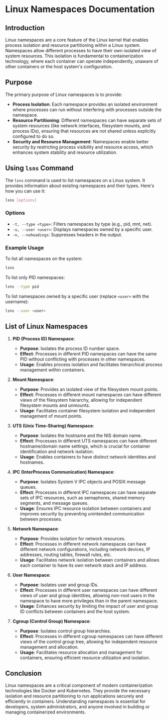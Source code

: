 # Linux Namespaces Documentation

## Introduction

Linux namespaces are a core feature of the Linux kernel that enables process isolation and resource partitioning within a Linux system. Namespaces allow different processes to have their own isolated view of system resources. This isolation is fundamental to containerization technology, where each container can operate independently, unaware of other containers or the host system's configuration.

## Purpose

The primary purpose of Linux namespaces is to provide:

- **Process Isolation**: Each namespace provides an isolated environment where processes can run without interfering with processes outside the namespace.
- **Resource Partitioning**: Different namespaces can have separate sets of system resources (like network interfaces, filesystem mounts, and process IDs), ensuring that resources are not shared unless explicitly configured to do so.
- **Security and Resource Management**: Namespaces enable better security by restricting process visibility and resource access, which enhances system stability and resource utilization.

## Using `lsns` Command

The `lsns` command is used to list namespaces on a Linux system. It provides information about existing namespaces and their types. Here's how you can use it:

```bash
lsns [options]
```

### Options

- `-t, --type <type>`: Filters namespaces by type (e.g., pid, mnt, net).
- `-u, --user <user>`: Displays namespaces owned by a specific user.
- `-n, --noheadings`: Suppresses headers in the output.

### Example Usage

To list all namespaces on the system:

```bash
lsns
```

To list only PID namespaces:

```bash
lsns --type pid
```

To list namespaces owned by a specific user (replace `<user>` with the username):

```bash
lsns --user <user>
```

## List of Linux Namespaces

1. **PID (Process ID) Namespace**:
   - **Purpose**: Isolates the process ID number space.
   - **Effect**: Processes in different PID namespaces can have the same PID without conflicting with processes in other namespaces.
   - **Usage**: Enables process isolation and facilitates hierarchical process management within containers.

2. **Mount Namespace**:
   - **Purpose**: Provides an isolated view of the filesystem mount points.
   - **Effect**: Processes in different mount namespaces can have different views of the filesystem hierarchy, allowing for independent filesystem mounts and unmounts.
   - **Usage**: Facilitates container filesystem isolation and independent management of mount points.

3. **UTS (Unix Time-Sharing) Namespace**:
   - **Purpose**: Isolates the hostname and the NIS domain name.
   - **Effect**: Processes in different UTS namespaces can have different hostname/domain name settings, which is crucial for container identification and network isolation.
   - **Usage**: Enables containers to have distinct network identities and hostnames.

4. **IPC (InterProcess Communication) Namespace**:
   - **Purpose**: Isolates System V IPC objects and POSIX message queues.
   - **Effect**: Processes in different IPC namespaces can have separate sets of IPC resources, such as semaphores, shared memory segments, and message queues.
   - **Usage**: Ensures IPC resource isolation between containers and improves security by preventing unintended communication between processes.

5. **Network Namespace**:
   - **Purpose**: Provides isolation for network resources.
   - **Effect**: Processes in different network namespaces can have different network configurations, including network devices, IP addresses, routing tables, firewall rules, etc.
   - **Usage**: Facilitates network isolation between containers and allows each container to have its own network stack and IP address.

6. **User Namespace**:
   - **Purpose**: Isolates user and group IDs.
   - **Effect**: Processes in different user namespaces can have different views of user and group identities, allowing non-root users in the namespace to have more privileges than in the parent namespace.
   - **Usage**: Enhances security by limiting the impact of user and group ID conflicts between containers and the host system.

7. **Cgroup (Control Group) Namespace**:
   - **Purpose**: Isolates control group hierarchies.
   - **Effect**: Processes in different cgroup namespaces can have different views of the control group tree, allowing for independent resource management and allocation.
   - **Usage**: Facilitates resource allocation and management for containers, ensuring efficient resource utilization and isolation.


## Conclusion

Linux namespaces are a critical component of modern containerization technologies like Docker and Kubernetes. They provide the necessary isolation and resource partitioning to run applications securely and efficiently in containers. Understanding namespaces is essential for developers, system administrators, and anyone involved in building or managing containerized environments.
